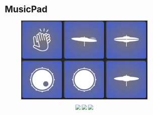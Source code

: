 # MusicPad

<p align="center">
  <img width="400"  src="https://github.com/christanvt/MusicPad/blob/main/screenshot_musicpad.jpeg?raw=true">
</p>

<p align="center">
  <a href="https://html.spec.whatwg.org/"><img height="30" src="https://img.shields.io/badge/Html-lightgrey?style=flat&logo=html5&logoColor=white&labelColor=f1652a&link=http://left&link=http://right"></a>
  <a href="https://www.w3.org/Style/CSS/"><img height="30" src="https://img.shields.io/badge/CSS-lightgrey?style=flat&logo=css3&logoColor=white&labelColor=2daadf"></a>
  <a href="https://developer.mozilla.org/fr/docs/Web/JavaScript"><img height="30" src="https://img.shields.io/badge/JavaScript-lightgrey?style=flat&logo=javascript&logoColor=white&labelColor=ffd93d"></a>
 
</p>



